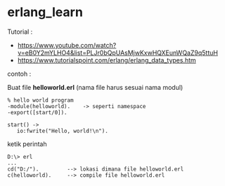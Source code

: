 # erlang_learn

Tutorial :
- https://www.youtube.com/watch?v=eB0Y2mYLHO4&list=PLJr0bQpUAsMjwKxwHQXEunWQaZ9q5ttuH
- https://www.tutorialspoint.com/erlang/erlang_data_types.htm

contoh :

Buat file <b>helloworld.erl</b> (nama file harus sesuai nama modul)
```
% hello world program
-module(helloworld).    -> seperti namespace 
-export([start/0]). 

start() -> 
   io:fwrite("Hello, world!\n").
```

ketik perintah
```
D:\> erl
...
cd("D:/").         --> lokasi dimana file helloworld.erl
c(helloworld).	   --> compile file helloworld.erl	
```

